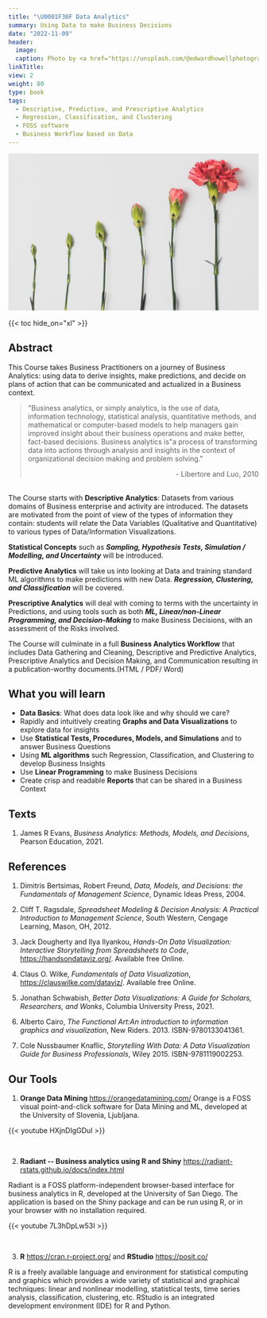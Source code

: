 ```yaml
---
title: "\U0001F30F Data Analytics"
summary: Using Data to make Business Decisions
date: "2022-11-09"
header:
  image:
  caption: Photo by <a href="https://unsplash.com/@edwardhowellphotography?utm_source=unsplash&utm_medium=referral&utm_content=creditCopyText">Edward Howell</a> on <a href="https://unsplash.com/s/photos/graphs?utm_source=unsplash&utm_medium=referral&utm_content=creditCopyText">Unsplash</a>
linkTitle: 
view: 2
weight: 80
type: book
tags: 
  - Descriptive, Predictive, and Prescriptive Analytics
  - Regression, Classification, and Clustering
  - FOSS software
  - Business Workflow based on Data
---
```


![](featured.jpg)

{{< toc hide_on="xl" >}}

## Abstract

This Course takes Business Practitioners on a journey of Business Analytics: using data to derive insights, make predictions, and decide on plans of action that can be communicated and actualized in a Business context.

> "Business analytics, or simply analytics, is the use of data, information technology, statistical analysis, quantitative methods, and mathematical or computer-based models to help managers gain improved insight about their business operations and make better, fact-based decisions. Business analytics is"a process of transforming data into actions through analysis and insights in the context of organizational decision making and problem solving."<div style="text-align: right"> - Libertore and Luo, 2010 </div>

<br> The Course starts with **Descriptive Analytics**: Datasets from various domains of Business enterprise and activity are introduced. The datasets are motivated from the point of view of the types of information they contain: students will relate the Data Variables (Qualitative and Quantitative) to various types of Data/Information Visualizations.

**Statistical Concepts** such as ***Sampling, Hypothesis Tests, Simulation / Modelling, and Uncertainty*** will be introduced.

**Predictive Analytics** will take us into looking at Data and training standard ML algorithms to make predictions with new Data. ***Regression, Clustering, and Classification*** will be covered.

**Prescriptive Analytics** will deal with coming to terms with the uncertainty in Predictions, and using tools such as both ***ML, Linear/non-Linear Programming, and Decision-Making*** to make Business Decisions, with an assessment of the Risks involved.

The Course will culminate in a full **Business Analytics Workflow** that includes Data Gathering and Cleaning, Descriptive and Predictive Analytics, Prescriptive Analytics and Decision Making, and Communication resulting in a publication-worthy documents.(HTML / PDF/ Word)

## What you will learn

-   **Data Basics**: What does data look like and why should we care?
-   Rapidly and intuitively creating **Graphs and Data Visualizations** to explore data for insights
-   Use **Statistical Tests, Procedures, Models, and Simulations** and to answer Business Questions
-   Using **ML algorithms** such Regression, Classification, and Clustering to develop Business Insights
-   Use **Linear Programming** to make Business Decisions
-   Create crisp and readable **Reports** that can be shared in a Business Context

## Texts

1.  James R Evans, *Business Analytics: Methods, Models, and Decisions*, Pearson Education, 2021.

## References

1.  Dimitris Bertsimas, Robert Freund, *Data, Models, and Decisions: the Fundamentals of Management Science*, Dynamic Ideas Press, 2004.

2.  Cliff T. Ragsdale, *Spreadsheet Modeling & Decision Analysis: A Practical Introduction to Management Science*, South Western, Cengage Learning, Mason, OH, 2012.

3.  Jack Dougherty and Ilya Ilyankou, *Hands-On Data Visualization: Interactive Storytelling from Spreadsheets to Code*, <https://handsondataviz.org/>. Available free Online.

4.  Claus O. Wilke, *Fundamentals of Data Visualization*, <https://clauswilke.com/dataviz/>. Available free Online.

5.  Jonathan Schwabish, *Better Data Visualizations: A Guide for Scholars, Researchers, and Wonks*, Columbia University Press, 2021.

6.  Alberto Cairo, *The Functional Art:An introduction to information graphics and visualization*, New Riders. 2013. ISBN-9780133041361.

7.  Cole Nussbaumer Knaflic, *Storytelling With Data: A Data Visualization Guide for Business Professionals*, Wiley 2015. ISBN-9781119002253.

## Our Tools

1.  **Orange Data Mining** <https://orangedatamining.com/> Orange is a FOSS visual point-and-click software for Data Mining and ML, developed at the University of Slovenia, Ljubljana.

{{< youtube HXjnDIgGDuI >}}

<br>

2.  **Radiant -- Business analytics using R and Shiny** <https://radiant-rstats.github.io/docs/index.html>

Radiant is a FOSS platform-independent browser-based interface for business analytics in R, developed at the University of San Diego. The application is based on the Shiny package and can be run using R, or in your browser with no installation required.

{{< youtube 7L3hDpLw53I >}}

<br>

3.  **R** <https://cran.r-project.org/> and **RStudio** <https://posit.co/>

R is a freely available language and environment for statistical computing and graphics which provides a wide variety of statistical and graphical techniques: linear and nonlinear modelling, statistical tests, time series analysis, classification, clustering, etc. RStudio is an integrated development environment (IDE) for R and Python.
